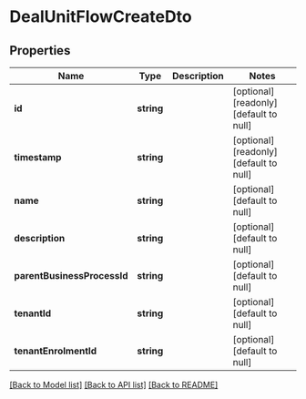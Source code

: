 # DealUnitFlowCreateDto

## Properties
Name | Type | Description | Notes
------------ | ------------- | ------------- | -------------
**id** | **string** |  | [optional] [readonly] [default to null]
**timestamp** | **string** |  | [optional] [readonly] [default to null]
**name** | **string** |  | [optional] [default to null]
**description** | **string** |  | [optional] [default to null]
**parentBusinessProcessId** | **string** |  | [optional] [default to null]
**tenantId** | **string** |  | [optional] [default to null]
**tenantEnrolmentId** | **string** |  | [optional] [default to null]

[[Back to Model list]](../README.md#documentation-for-models) [[Back to API list]](../README.md#documentation-for-api-endpoints) [[Back to README]](../README.md)


